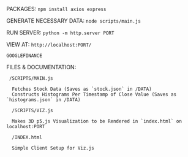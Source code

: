 PACKAGES:
`
npm install axios express
`

GENERATE NECESSARY DATA: 
`
node scripts/main.js
`

RUN SERVER:
`
python -m http.server PORT
`

VIEW AT:
`
http://localhost:PORT/
`

`
GOOGLEFINANCE
`


FILES & DOCUMENTATION:

     /SCRIPTS/MAIN.js
   
      Fetches Stock Data (Saves as `stock.json` in /DATA)
      Constructs Histograms Per Timestamp of Close Value (Saves as `histograms.json` in /DATA)
      
      /SCRIPTS/VIZ.js

      Makes 3D p5.js Visualization to be Rendered in `index.html` on localhost:PORT
      
      /INDEX.html

      Simple Client Setup for Viz.js

      
    
